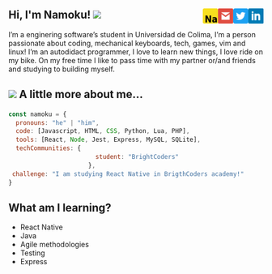 ## Hi, I'm Namoku! <img src='https://i.imgur.com/wx66Okc.gif' width=30/> <a href='https://www.linkedin.com/in/namoku/'><img src='https://github.com/Namoku/namoku/blob/main/images/linkedin.png?raw=true' width=30 align="right"/></a> <a href='https://twitter.com/Namooku'><img src='https://github.com/Namoku/namoku/blob/main/images/twitter.png?raw=true' width=30 align="right"/></a> <a href='mailto:contact@namoku.xyz'><img src='https://github.com/Namoku/namoku/blob/main/images/mail.png?raw=true' width=30 align="right"/></a> <a href='https://namoku.xyz'><img src='https://github.com/Namoku/namoku/blob/main/images/Namoku.png?raw=true' width=30 align="right"/></a>


I’m a enginering software’s student in Universidad de Colima, I’m a person passionate about coding, mechanical keyboards, tech, games, vim and linux! I’m an autodidact programmer, I love to learn new things, I love ride on my bike. On my free time I like to pass time with my partner or/and friends and studying to building myself.

## <img src='https://media2.giphy.com/media/8e7IQjEdnkivIk81C2/giphy.gif?cid=ecf05e47y9pxrpot0lw1rkovmblp0l894edsh0cvftaq2q9c&rid=giphy.gif&ct=s' width=30 /> A little more about me...
```javascript
const namoku = {
  pronouns: "he" | "him",
  code: [Javascript, HTML, CSS, Python, Lua, PHP],
  tools: [React, Node, Jest, Express, MySQL, SQLite],
  techCommunities: {
                        student: "BrightCoders"
                      },
 challenge: "I am studying React Native in BrigthCoders academy!"
}
```
## What am I learning?
- React Native
- Java
- Agile methodologies
- Testing
- Express
